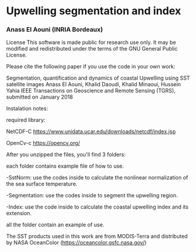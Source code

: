 # Upwelling segmentation and index

### Anass El Aouni (INRIA Bordeaux)


License This software is made public for research use only. It may be modified and redistributed under the terms of the GNU General Public License.

Please cite the following paper if you use the code in your own work:

Segmentation, quantification and dynamics of coastal Upwelling using SST satellite images
Anass El Aouni, Khalid Daoudi, Khalid Minaoui, Hussein Yahia
IEEE Transactions on Geoscience and Remote Sensing (TGRS), submitted on January 2018


Instalation notes:


required library:

NetCDF-C https://www.unidata.ucar.edu/downloads/netcdf/index.jsp

OpenCv-c https://opencv.org/

After you unzipped the files, you'll find 3 folders:

each folder contains example file of how to use.  

-SstNorm: use the codes inside to calculate the nonlinear normalization of the sea surface temperature.

-Segmentation: use the codes inside to segment the upwelling region.

-Index: use the code inside to calculate the coastal upwelling index and its extension.



all the folder contain an example of use. 


The SST products used in this work are from MODIS-Terra and distributed by NASA OceanColor (https://oceancolor.gsfc.nasa.gov/)

